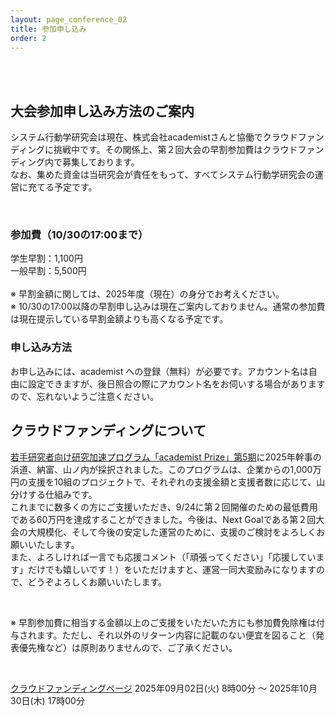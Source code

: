 ```yaml
---
layout: page_conference_02
title: 参加申し込み
order: 2
---
```


<br>
<br>

## 大会参加申し込み方法のご案内

システム行動学研究会は現在、株式会社academistさんと協働でクラウドファンディングに挑戦中です。その関係上、第２回大会の早割参加費はクラウドファンディング内で募集しております。<br>
なお、集めた資金は当研究会が責任をもって、すべてシステム行動学研究会の運営に充てる予定です。

<br>

### 参加費（10/30の17:00まで）

学生早割：1,100円<br>
一般早割：5,500円<br>
<br>
※ 早割金額に関しては、2025年度（現在）の身分でお考えください。
<br>
※ 10/30の17:00以降の早割申し込みは現在ご案内しておりません。通常の参加費は現在提示している早割金額よりも高くなる予定です。

### 申し込み方法

お申し込みには、academist への登録（無料）が必要です。アカウント名は自由に設定できますが、後日照合の際にアカウント名をお伺いする場合がありますので、忘れないようご注意ください。

## クラウドファンディングについて

[若手研究者向け研究加速プログラム「academist Prize」第5期](https://www.corp.academist-cf.com/post/press250513)に2025年幹事の浜道、納富、山ノ内が採択されました。このプログラムは、企業からの1,000万円の支援を10組のプロジェクトで、それぞれの支援金額と支援者数に応じて、山分けする仕組みです。<br>
これまでに数多くの方にご支援いただき、9/24に第２回開催のための最低費用である60万円を達成することができました。今後は、Next Goalである第２回大会の大規模化、そして今後の安定した運営のために、支援のご検討をよろしくお願いいたします。<br>
また、よろしければ一言でも応援コメント（「頑張ってください」「応援しています」だけでも嬉しいです！）をいただけますと、運営一同大変励みになりますので、どうぞよろしくお願いいたします。

<br>

※ 早割参加費に相当する金額以上のご支援をいただいた方にも参加費免除権は付与されます。ただし、それ以外のリターン内容に記載のない便宜を図ること（発表優先権など）は原則ありませんので、ご了承ください。

<br>

[クラウドファンディングページ](https://academist-cf.com/projects/395)
2025年09月02日(火) 8時00分 〜 2025年10月30日(木) 17時00分
